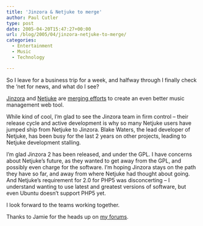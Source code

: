 ```yaml
---
title: 'Jinzora & Netjuke to merge'
author: Paul Cutler
type: post
date: 2005-04-20T15:47:27+00:00
url: /blog/2005/04/jinzora-netjuke-to-merge/
categories:
  - Entertainment
  - Music
  - Technology

---
```

So I leave for a business trip for a week, and halfway through I finally check the &#8216;net for news, and what do I see?

[Jinzora][1] and [Netjuke][2] are [merging efforts][3] to create an even better music management web tool.

While kind of cool, I&#8217;m glad to see the Jinzora team in firm control &#8211; their release cycle and active development is why so many Netjuke users have jumped ship from Netjuke to Jinzora. Blake Waters, the lead developer of Netjuke, has been busy for the last 2 years on other projects, leading to Netjuke development stalling.

I&#8217;m glad Jinzora 2 has been released, and under the GPL. I have concerns about Netjuke&#8217;s future, as they wanted to get away from the GPL, and possibly even charge for the software. I&#8217;m hoping Jinzora stays on the path they have so far, and away from where Netjuke had thought about going. And Netjuke&#8217;s requirement for 2.0 for PHP5 was disconcerting &#8211; I understand wanting to use latest and greatest versions of software, but even Ubuntu doesn&#8217;t support PHP5 yet.

I look forward to the teams working together.

Thanks to Jamie for the heads up on [my forums][4].

 [1]: http://www.jinzora.com
 [2]: http://www.netjuke.org
 [3]: http://www.jinzora.com/pages.php?pn=overview&sub=inthenews&id=8
 [4]: http://forums.silwenae.com/phpBB2/